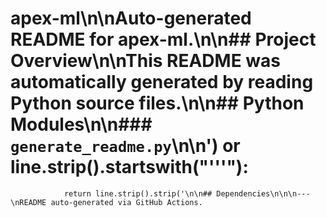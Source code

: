 # apex-ml\n\nAuto-generated README for **apex-ml**.\n\n## Project Overview\n\nThis README was automatically generated by reading Python source files.\n\n## Python Modules\n\n### `generate_readme.py`\n\n') or line.strip().startswith("'''"):
                return line.strip().strip('\n\n## Dependencies\n\n\n---\nREADME auto-generated via GitHub Actions.